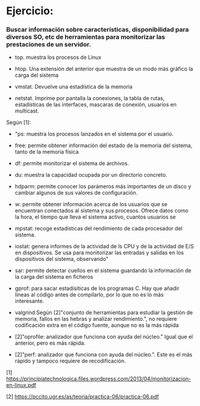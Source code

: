# Ejercicio:
### Buscar información sobre características, disponibilidad para diversos SO, etc de herramientas para monitorizar las prestaciones de un servidor. 


- top. muestra los procesos de Linux

- htop. Una extensión del anterior que muestra de un modo más gráfico la carga del sistema

- vmstat. Devuelve una estadística de la memoria

- netstat. Imprime por pantalla la conexiones, la tabla de rutas, estadísticas de las interfaces, mascaras de conexión, usuarios en multicast.

Según [1]:

- "ps: muestra los procesos lanzados en el sistema por el usuario.

- free: permite obtener información del estado de la memoria del sistema, tanto de la memoria física

- df: permite monitorizar el sistema de archivos.

- du: muestra la capacidad ocupada por un directorio concreto.

- hdparm: permite conocer los parámeros más importantes de un disco y cambiar algunos de sus
valores de configuración.

- w: permite obtener información acerca de los usuarios que se encuentran conectados al sistema y sus
procesos.
Ofrece datos como la hora, el tiempo que lleva el sistema activo, cuantos usuarios se

- mpstat: recoge estadísticas del rendimiento de cada procesador del sistema.

- iostat: genera informes de la actividad de ls CPU y de la actividad de E/S en dispositivos.
Se usa para monitorizar las entradas y salidas en los dispositivos del sistema, observando"

- sar: permite detectar cuellos en el sistema guardando la información de la carga del sistema en ficheros

- gprof: para sacar estadísiticas de los programas C. Hay que añadir líneas al código antes de compilarlo, por lo que no es lo más interesante.

- valgrind:Según [2]"conjunto de herramientas para estudiar la gestión de memoria, fallos en las hebras y analizar rendimiento.", no requiere codificación extra en el código fuente, aunque no es la más rápida

- [2]"oprofile: analizador que funciona con ayuda del núcleo." Igual que el anterior, pero es más rápida.

- [2]"perf: analizador que funciona con ayuda del núcleo.". Este es el más rápido y tampoco requiere de recodificación.



[1] https://principiatechnologica.files.wordpress.com/2013/04/monitorizacion-en-linux.pdf

[2] https://pccito.ugr.es/as/teoria/practica-06/practica-06.pdf

